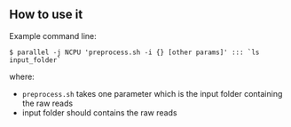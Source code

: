 ## How to use it

Example command line:

```
$ parallel -j NCPU 'preprocess.sh -i {} [other params]' ::: `ls input_folder`
```

where:

- `preprocess.sh` takes one parameter which is the input folder containing the raw reads
- input folder should contains the raw reads

